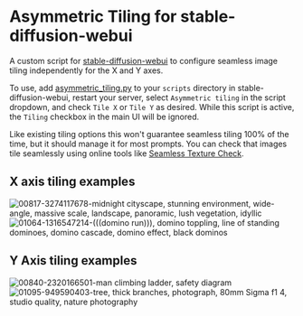 # Asymmetric Tiling for stable-diffusion-webui

A custom script for [stable-diffusion-webui](https://github.com/AUTOMATIC1111/stable-diffusion-webui/) to configure seamless image tiling independently for the X and Y axes.

To use, add [asymmetric_tiling.py](asymmetric_tiling.py) to your `scripts` directory in stable-diffusion-webui, restart your server, select `Asymmetric tiling` in the script dropdown, and check `Tile X` or `Tile Y` as desired. While this script is active, the `Tiling` checkbox in the main UI will be ignored.

Like existing tiling options this won't guarantee seamless tiling 100% of the time, but it should manage it for most prompts. You can check that images tile seamlessly using online tools like [Seamless Texture Check](https://www.pycheung.com/checker/).

## X axis tiling examples
![00817-3274117678-midnight cityscape, stunning environment, wide-angle, massive scale, landscape, panoramic, lush vegetation, idyllic](https://user-images.githubusercontent.com/19196175/195132862-8c050327-92f3-44a4-9c02-0f11cce0b609.png)
![01064-1316547214-(((domino run))), domino toppling, line of standing dominoes, domino cascade, domino effect, black dominos](https://user-images.githubusercontent.com/19196175/195137782-e72fc69a-14f1-4ae7-bac2-219734509aea.png)

## Y Axis tiling examples
![00840-2320166501-man climbing ladder, safety diagram](https://user-images.githubusercontent.com/19196175/195132867-1b36848e-135d-4103-8e10-1d760b3a0a4e.png)![01095-949590403-tree, thick branches, photograph, 80mm Sigma f1 4, studio quality, nature photography](https://user-images.githubusercontent.com/19196175/195140638-49b0a4be-fbca-45bc-8e52-6c985202ce29.png)
